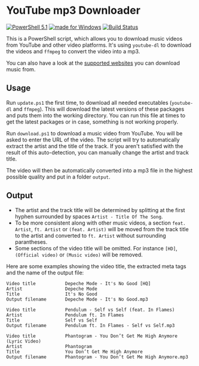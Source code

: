 # YouTube mp3 Downloader

[![PowerShell 5.1](https://img.shields.io/badge/PowerShell-5.1-ffaa00.svg)](https://en.wikipedia.org/wiki/PowerShell)
[![made for Windows](https://img.shields.io/badge/made_for-Windows-blue.svg)](https://en.wikipedia.org/wiki/PowerShell)
[![Build Status](https://travis-ci.org/Kiuryy/yt_mp3_download.svg?branch=master)](https://travis-ci.org/Kiuryy/yt_mp3_download)


This is a PowerShell script, which allows you to download music videos from YouTube and other video platforms. It's using `youtube-dl` to download the videos and `ffmpeg` to convert the video into a mp3. 

You can also have a look at the [supported websites](https://ytdl-org.github.io/youtube-dl/supportedsites.html) you can download music from.

## Usage

Run `update.ps1` the first time, to download all needed executables (`youtube-dl` and `ffmpeg`). 
This will download the latest versions of these packages and puts them into the working directory.
You can run this file at times to get the latest packages or in case, something is not working properly.

Run `download.ps1` to download a music video from YouTube. You will be asked to enter the URL of the video. 
The script will try to automatically extract the artist and the title of the track. 
If you aren't satisfied with the result of this auto-detection, you can manually change the artist and track title.

The video will then be automatically converted into a mp3 file in the highest possible quality and put in a folder `output`.

## Output

- The artist and the track title will be determined by splitting at the first hyphen surrounded by spaces `Artist - Title Of The Song`.
- To be more consistent along with other music videos, a section `feat. Artist`, `ft. Artist` or `(feat. Artist)` will be moved from the track title to the artist and converted to `ft. Artist` without surrounding parantheses.
- Some sections of the video title will be omitted. For instance `[HD]`, `(Official video)` or `(Music video)` will be removed.

Here are some examples showing the video title, the extracted meta tags and the name of the output file:

```
Video title           Depeche Mode - It's No Good [HQ]
Artist                Depeche Mode
Title                 It's No Good
Output filename       Depeche Mode - It's No Good.mp3
```

```
Video title           Pendulum - Self vs Self (feat. In Flames)
Artist                Pendulum ft. In Flames
Title                 Self vs Self
Output filename       Pendulum ft. In Flames - Self vs Self.mp3
```

```
Video title           Phantogram - You Don’t Get Me High Anymore (Lyric Video)
Artist                Phantogram
Title                 You Don’t Get Me High Anymore
Output filename       Phantogram - You Don’t Get Me High Anymore.mp3
```



